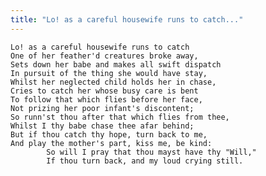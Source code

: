 ```yaml
---
title: "Lo! as a careful housewife runs to catch..."
---
```


	Lo! as a careful housewife runs to catch
	One of her feather'd creatures broke away,
	Sets down her babe and makes all swift dispatch
	In pursuit of the thing she would have stay,
	Whilst her neglected child holds her in chase,
	Cries to catch her whose busy care is bent
	To follow that which flies before her face,
	Not prizing her poor infant's discontent;
	So runn'st thou after that which flies from thee,
	Whilst I thy babe chase thee afar behind;
	But if thou catch thy hope, turn back to me,
	And play the mother's part, kiss me, be kind:
			So will I pray that thou mayst have thy "Will,"
			If thou turn back, and my loud crying still.

